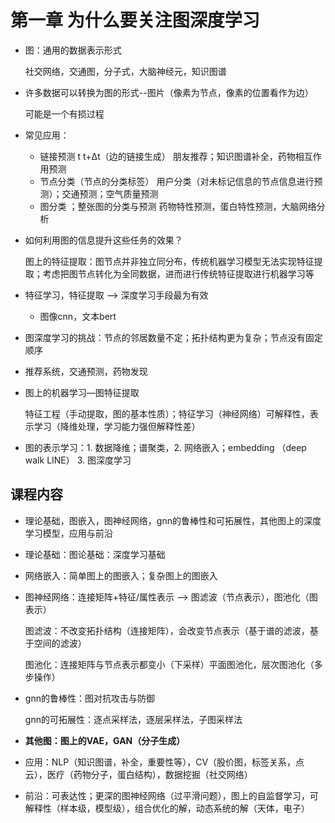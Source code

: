 # 第一章 为什么要关注图深度学习

- 图：通用的数据表示形式

  社交网络，交通图，分子式，大脑神经元，知识图谱

- 许多数据可以转换为图的形式--图片（像素为节点，像素的位置看作为边）

  可能是一个有损过程

- 常见应用：

  - 链接预测  t   t+Δt（边的链接生成）         朋友推荐；知识图谱补全，药物相互作用预测
  - 节点分类（节点的分类标签）  用户分类（对未标记信息的节点信息进行预测）；交通预测；空气质量预测
  - 图分类 ；整张图的分类与预测        药物特性预测，蛋白特性预测，大脑网络分析

- 如何利用图的信息提升这些任务的效果？

  图上的特征提取：图节点并非独立同分布，传统机器学习模型无法实现特征提取；考虑把图节点转化为全同数据，进而进行传统特征提取进行机器学习等

- 特征学习，特征提取 ——> 深度学习手段最为有效

  - 图像cnn，文本bert

- 图深度学习的挑战：节点的邻居数量不定；拓扑结构更为复杂；节点没有固定顺序

- 推荐系统，交通预测，药物发现

- 图上的机器学习—图特征提取

  特征工程（手动提取，图的基本性质）；特征学习（神经网络）可解释性，表示学习（降维处理，学习能力强但解释性差）

- 图的表示学习：1. 数据降维；谱聚类，2. 网络嵌入；embedding  （deep walk LINE）    3. 图深度学习

## 课程内容

- 理论基础，图嵌入，图神经网络，gnn的鲁棒性和可拓展性，其他图上的深度学习模型，应用与前沿

- 理论基础：图论基础：深度学习基础

- 网络嵌入：简单图上的图嵌入；复杂图上的图嵌入

- 图神经网络：连接矩阵+特征/属性表示    ——> 图滤波（节点表示），图池化（图表示）

  图滤波：不改变拓扑结构（连接矩阵），会改变节点表示（基于谱的滤波，基于空间的滤波）

  图池化：连接矩阵与节点表示都变小（下采样）平面图池化，层次图池化（多步操作）

- gnn的鲁棒性：图对抗攻击与防御

  gnn的可拓展性：逐点采样法，逐层采样法，子图采样法

- **其他图：图上的VAE，GAN（分子生成）**
- 应用：NLP（知识图谱，补全，重要性等），CV（股价图，标签关系，点云），医疗（药物分子，蛋白结构），数据挖掘（社交网络）
- 前沿：可表达性；更深的图神经网络（过平滑问题），图上的自监督学习，可解释性（样本级，模型级），组合优化的解，动态系统的解（天体，电子）



